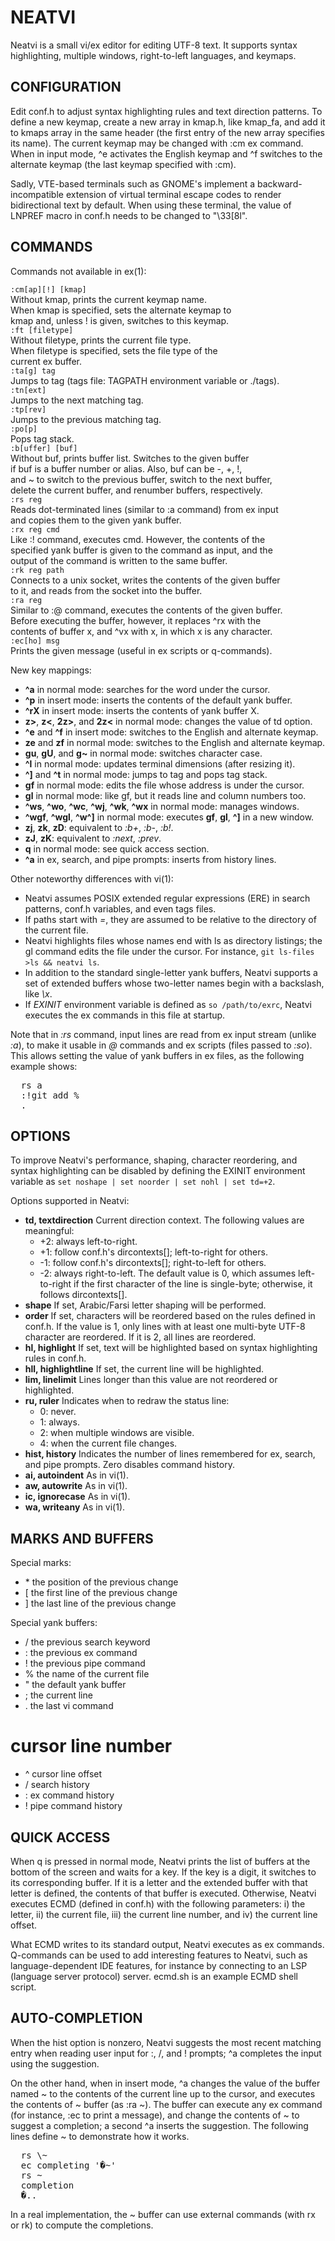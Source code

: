 NEATVI
======

Neatvi is a small vi/ex editor for editing UTF-8 text.  It supports
syntax highlighting, multiple windows, right-to-left languages, and
keymaps.

CONFIGURATION
-------------

Edit conf.h to adjust syntax highlighting rules and text direction
patterns.  To define a new keymap, create a new array in kmap.h, like
kmap_fa, and add it to kmaps array in the same header (the first entry
of the new array specifies its name).  The current keymap may be
changed with :cm ex command.  When in input mode, ^e activates the
English keymap and ^f switches to the alternate keymap (the last
keymap specified with :cm).

Sadly, VTE-based terminals such as GNOME's implement a
backward-incompatible extension of virtual terminal escape codes to
render bidirectional text by default.  When using these terminal, the
value of LNPREF macro in conf.h needs to be changed to "\33[8l".

COMMANDS
--------

Commands not available in ex(1):

`:cm[ap][!] [kmap]`  
    Without kmap, prints the current keymap name.  
    When kmap is specified, sets the alternate keymap to  
    kmap and, unless ! is given, switches to this keymap.  
`:ft [filetype]`  
    Without filetype, prints the current file type.  
    When filetype is specified, sets the file type of the  
    current ex buffer.  
`:ta[g] tag`  
    Jumps to tag (tags file: TAGPATH environment variable or ./tags).  
`:tn[ext]`  
    Jumps to the next matching tag.  
`:tp[rev]`  
    Jumps to the previous matching tag.  
`:po[p]`  
    Pops tag stack.  
`:b[uffer] [buf]`  
    Without buf, prints buffer list.  Switches to the given buffer  
    if buf is a buffer number or alias.  Also, buf can be -, +, !,  
    and ~ to switch to the previous buffer, switch to the next buffer,  
    delete the current buffer, and renumber buffers, respectively.  
`:rs reg`  
    Reads dot-terminated lines (similar to :a command) from ex input  
    and copies them to the given yank buffer.  
`:rx reg cmd`  
    Like :! command, executes cmd.  However, the contents of the  
    specified yank buffer is given to the command as input, and the  
    output of the command is written to the same buffer.  
`:rk reg path`  
    Connects to a unix socket, writes the contents of the given buffer  
    to it, and reads from the socket into the buffer.  
`:ra reg`  
    Similar to :@ command, executes the contents of the given buffer.  
    Before executing the buffer, however, it replaces ^rx with the  
    contents of buffer x, and ^vx with x, in which x is any character.  
`:ec[ho] msg`  
    Prints the given message (useful in ex scripts or q-commands).  

New key mappings:
- **^a** in normal mode: searches for the word under the cursor.
- **^p** in insert mode: inserts the contents of the default yank buffer.
- **^rX** in insert mode: inserts the contents of yank buffer X.
- **z>**, **z<**, **2z>**, and **2z<** in normal mode: changes the value of td option.
- **^e** and **^f** in insert mode: switches to the English and alternate keymap.
- **ze** and **zf** in normal mode: switches to the English and alternate keymap.
- **gu**, **gU**, and **g~** in normal mode: switches character case.
- **^l** in normal mode: updates terminal dimensions (after resizing it).
- **^]** and **^t** in normal mode: jumps to tag and pops tag stack.
- **gf** in normal mode: edits the file whose address is under the cursor.
- **gl** in normal mode: like gf, but it reads line and column numbers too.
- **^ws**, **^wo**, **^wc**, **^wj**, **^wk**, **^wx** in normal mode: manages windows.
- **^wgf**, **^wgl**, **^w^]** in normal mode: executes **gf**, **gl**, **^]** in a new window.
- **zj**, **zk**, **zD**: equivalent to _:b+_, _:b-_, _:b!_.
- **zJ**, **zK**: equivalent to _:next_, _:prev_.
- **q** in normal mode: see quick access section.
- **^a** in ex, search, and pipe prompts: inserts from history lines.

Other noteworthy differences with vi(1):
- Neatvi assumes POSIX extended regular expressions (ERE) in search
  patterns, conf.h variables, and even tags files.
- If paths start with _=_, they are assumed to be relative to the
  directory of the current file.
- Neatvi highlights files whose names end with ls as directory
  listings; the gl command edits the file under the cursor.  For
  instance, `git ls-files >ls && neatvi ls`.
- In addition to the standard single-letter yank buffers, Neatvi
  supports a set of extended buffers whose two-letter names begin
  with a backslash, like _\x_.
- If _EXINIT_ environment variable is defined as `so /path/to/exrc`,
  Neatvi executes the ex commands in this file at startup.

Note that in _:rs_ command, input lines are read from ex input stream
(unlike _:a_), to make it usable in _@_ commands and ex scripts (files
passed to _:so_).  This allows setting the value of yank buffers in ex
files, as the following example shows:

<pre>
  rs a
  :!git add %
  .
</pre>
OPTIONS
-------

To improve Neatvi's performance, shaping, character reordering, and
syntax highlighting can be disabled by defining the EXINIT environment
variable as `set noshape | set noorder | set nohl | set td=+2`.

Options supported in Neatvi:

- **td, textdirection**
  Current direction context.  The following values are meaningful:
  * +2: always left-to-right.
  * +1: follow conf.h's dircontexts[]; left-to-right for others.
  * -1: follow conf.h's dircontexts[]; right-to-left for others.
  * -2: always right-to-left.
  The default value is 0, which assumes left-to-right if the first
  character of the line is single-byte; otherwise, it follows
  dircontexts[].
- **shape**
  If set, Arabic/Farsi letter shaping will be performed.
- **order**
  If set, characters will be reordered based on the rules defined
  in conf.h.  If the value is 1, only lines with at least one
  multi-byte UTF-8 character are reordered.  If it is 2, all lines
  are reordered.
- **hl, highlight**
  If set, text will be highlighted based on syntax highlighting
  rules in conf.h.
- **hll, highlightline**
  If set, the current line will be highlighted.
- **lim, linelimit**
  Lines longer than this value are not reordered or highlighted.
- **ru, ruler**
  Indicates when to redraw the status line:
  * 0: never.
  * 1: always.
  * 2: when multiple windows are visible.
  * 4: when the current file changes.
- **hist, history**
  Indicates the number of lines remembered for ex, search, and
  pipe prompts.  Zero disables command history.
- **ai, autoindent**
  As in vi(1).
- **aw, autowrite**
  As in vi(1).
- **ic, ignorecase**
  As in vi(1).
- **wa, writeany**
  As in vi(1).

MARKS AND BUFFERS
-----------------

Special marks:
- \* the position of the previous change
- [ the first line of the previous change
- ] the last line of the previous change

Special yank buffers:
- / the previous search keyword
- : the previous ex command
- ! the previous pipe command
- % the name of the current file
- " the default yank buffer
- ; the current line
- . the last vi command

# cursor line number
- ^ cursor line offset
- \/ search history
- \: ex command history
- \! pipe command history

QUICK ACCESS
------------

When q is pressed in normal mode, Neatvi prints the list of buffers at
the bottom of the screen and waits for a key.  If the key is a digit,
it switches to its corresponding buffer.  If it is a letter and the
extended buffer with that letter is defined, the contents of that
buffer is executed.  Otherwise, Neatvi executes ECMD (defined in
conf.h) with the following parameters: i) the letter, ii) the current
file, iii) the current line number, and iv) the current line offset.

What ECMD writes to its standard output, Neatvi executes as ex
commands.  Q-commands can be used to add interesting features to
Neatvi, such as language-dependent IDE features, for instance by
connecting to an LSP (language server protocol) server.  ecmd.sh is an
example ECMD shell script.

AUTO-COMPLETION
---------------

When the hist option is nonzero, Neatvi suggests the most recent
matching entry when reading user input for :, /, and ! prompts; ^a
completes the input using the suggestion.

On the other hand, when in insert mode, ^a changes the value of the
buffer named ~ to the contents of the current line up to the cursor,
and executes the contents of \~ buffer (as :ra \~).  The buffer can
execute any ex command (for instance, :ec to print a message), and
change the contents of ~ to suggest a completion; a second ^a inserts
the suggestion.  The following lines define \~ to demonstrate how it
works.
<pre>
  rs \~
  ec completing '�~'
  rs ~
  completion
  �.. 
</pre>
In a real implementation, the \~ buffer can use external commands
(with rx or rk) to compute the completions.
